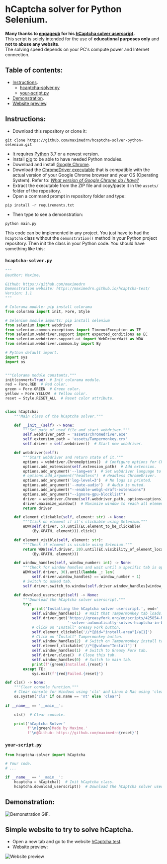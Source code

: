 # hCaptcha solver for Python Selenium.

**Many thanks to [engageub](https://greasyfork.org/fr/users/767752-engageub) for his [hCaptcha solver userscript](https://greasyfork.org/fr/scripts/425854-hcaptcha-solver-automatically-solves-hcaptcha-in-browser).**  
  This script is solely intended for the use of **educational purposes only** and **not to abuse any website**.  
  The solving speed depends on your PC's compute power and Internet connection.

## Table of contents:

* [Instructions](https://github.com/maximedrn/hcaptcha-solver-python-selenium#instructions).
  * [hcaptcha-solver.py](https://github.com/maximedrn/hcaptcha-solver-python-selenium#hcaptcha-solverpy)
  * [your-script.py](https://github.com/maximedrn/hcaptcha-solver-python-selenium#your-scriptpy)
* [Demonstration](https://github.com/maximedrn/hcaptcha-solver-python-selenium#demonstration).
* [Website preview](https://github.com/maximedrn/hcaptcha-solver-python-selenium#simple-website-to-try-to-solve-hcaptcha).

## Instructions:

* Download this repository or clone it:
```
git clone https://github.com/maximedrn/hcaptcha-solver-python-selenium.git
```
* It requires [Python](https://www.python.org/) 3.7 or a newest version.
* Install [pip](https://pip.pypa.io/en/stable/installation/) to be able to have needed Python modules.
* Download and install [Google Chrome](https://www.google.com/intl/en_en/chrome/).
* Download the [ChromeDriver executable](https://chromedriver.chromium.org/downloads) that is compatible with the actual version of your Google Chrome browser and your OS (Operating System). Refer to: _[What version of Google Chrome do I have?](https://www.whatismybrowser.com/detect/what-version-of-chrome-do-i-have)_
* Extract the executable from the ZIP file and copy/paste it in the `assets/` folder of the repository.
* Open a command prompt in repository folder and type:
```
pip install -r requirements.txt
```
* Then type to see a demonstration:
```
python main.py
```

This code can be implemented in any project. You just have to had the `hCaptcha` class without the `demonstration()` method in your Python project repository.
Then init the class in your Python code. You should have something like this:

### `hcaptcha-solver.py`
```python
"""
@author: Maxime.

Github: https://github.com/maximedrn
Demonstration website: https://maximedrn.github.io/hcaptcha-test/
Version: 1.1
"""

# Colorama module: pip install colorama
from colorama import init, Fore, Style

# Selenium module imports: pip install selenium
from selenium import webdriver
from selenium.common.exceptions import TimeoutException as TE
from selenium.webdriver.support import expected_conditions as EC
from selenium.webdriver.support.ui import WebDriverWait as WDW
from selenium.webdriver.common.by import By

# Python default import.
import sys
import os


"""Colorama module constants."""
init(convert=True)  # Init colorama module.
red = Fore.RED  # Red color.
green = Fore.GREEN  # Green color.
yellow = Fore.YELLOW  # Yellow color.
reset = Style.RESET_ALL  # Reset color attribute.


class hCaptcha:
    """Main class of the hCaptcha solver."""

    def __init__(self) -> None:
        """Set path of used file and start webdriver."""
        self.webdriver_path = 'assets/chromedriver.exe'
        self.extension_path = 'assets/Tampermonkey.crx'
        self.driver = self.webdriver()  # Start new webdriver.

    def webdriver(self):
        """Start webdriver and return state of it."""
        options = webdriver.ChromeOptions()  # Configure options for Chrome.
        options.add_extension(self.extension_path)  # Add extension.
        options.add_argument('--lang=en')  # Set webdriver language to English.
        # options.add_argument("headless")  # Headless ChromeDriver.
        options.add_argument('log-level=3')  # No logs is printed.
        options.add_argument('--mute-audio')  # Audio is muted.
        options.add_argument("--enable-webgl-draft-extensions")
        options.add_argument("--ignore-gpu-blocklist")
        driver = webdriver.Chrome(self.webdriver_path, options=options)
        driver.maximize_window()  # Maximize window to reach all elements.
        return driver

    def element_clickable(self, element: str) -> None:
        """Click on element if it's clickable using Selenium."""
        WDW(self.driver, 5).until(EC.element_to_be_clickable(
            (By.XPATH, element))).click()

    def element_visible(self, element: str):
        """Check if element is visible using Selenium."""
        return WDW(self.driver, 20).until(EC.visibility_of_element_located(
            (By.XPATH, element)))

    def window_handles(self, window_number: int) -> None:
        """Check for window handles and wait until a specific tab is opened."""
        WDW(self.driver, 30).until(lambda _: len(
            self.driver.window_handles) == window_number + 1)
        # Switch to asked tab.
        self.driver.switch_to.window(self.driver.window_handles[window_number])

    def download_userscript(self) -> None:
        """Download the hCaptcha solver userscript."""
        try:
            print('Installing the hCaptcha solver userscript.', end=' ')
            self.window_handles(1)  # Wait that Tampermonkey tab loads.
            self.driver.get('https://greasyfork.org/en/scripts/425854-hcaptcha'
                            '-solver-automatically-solves-hcaptcha-in-browser')
            # Click on "Install" Greasy Fork button.
            self.element_clickable('//*[@id="install-area"]/a[1]')
            # Click on "Install" Tampermonkey button.
            self.window_handles(2)  # Switch on Tampermonkey install tab.
            self.element_clickable('//*[@value="Install"]')
            self.window_handles(1)  # Switch to Greasy Fork tab.
            self.driver.close()  # Close this tab.
            self.window_handles(0)  # Switch to main tab.
            print(f'{green}Installed.{reset}')
        except TE:
            sys.exit(f'{red}Failed.{reset}')

def cls() -> None:
    """Clear console function."""
    # Clear console for Windows using 'cls' and Linux & Mac using 'clear'.
    os.system('cls' if os.name == 'nt' else 'clear')
    
if __name__ == '__main__':

    cls()  # Clear console.

    print('hCaptcha Solver'
          f'\n{green}Made by Maxime.'
          f'\n@Github: https://github.com/maximedrn{reset}')
```

### `your-script.py`
```python
from hcaptcha-solver import hCaptcha

# Your code.
# ...

if __name__ == '__main__':
    hcaptcha = hCaptcha()  # Init hCaptcha class.
    hcaptcha.download_userscript()  # Download the hCaptcha solver userscript.
```

## Demonstration:

![Demonstration GIF](https://github.com/maximedrn/hcaptcha-solver-python-selenium/blob/master/images/demonstration.gif).

## Simple website to try to solve hCaptcha.

* Open a new tab and go to the website [hCaptcha test](https://maximedrn.github.io/hcaptcha-solver-python-selenium/).
* Website preview:

![Website preview](https://github.com/maximedrn/hcaptcha-test/blob/master/images/preview.png)

